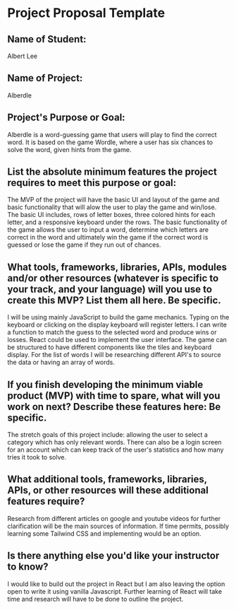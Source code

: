 # Project Proposal Template

## Name of Student: 

Albert Lee

## Name of Project:

Alberdle 

## Project's Purpose or Goal: 

Alberdle is a word-guessing game that users will play to find the correct word. It is based on the game Wordle, where a user has six chances to solve the word, given hints from the game.

## List the absolute minimum features the project requires to meet this purpose or goal:

The MVP of the project will have the basic UI and layout of the game and basic functionality that will alow the user to play the game and win/lose. The basic UI includes, rows of letter boxes, three colored hints for each letter, and a responsive keyboard under the rows. The basic functionality of the game allows the user to input a word, determine which letters are correct in the word and ultimately win the game if the correct word is guessed or lose the game if they run out of chances. 

## What tools, frameworks, libraries, APIs, modules and/or other resources (whatever is specific to your track, and your language) will you use to create this MVP? List them all here. Be specific.

I will be using mainly JavaScript to build the game mechanics. Typing on the keyboard or clicking on the display keyboard will register letters. I can write a function to match the guess to the selected word and produce wins or losses. React could be used to implement the user interface. The game can be structured to have different components like the tiles and keyboard display. For the list of words I will be researching different API's to source the data or having an array of words. 

## If you finish developing the minimum viable product (MVP) with time to spare, what will you work on next? Describe these features here: Be specific.

The stretch goals of this project include: allowing the user to select a category which has only relevant words. There can also be a login screen for an account which can keep track of the user's statistics and how many tries it took to solve. 

## What additional tools, frameworks, libraries, APIs, or other resources will these additional features require?

Research from different articles on google and youtube videos for further clarification will be the main sources of information. If time permits, possibly learning some Tailwind CSS and implementing would be an option.

## Is there anything else you'd like your instructor to know?
I would like to build out the project in React but I am also leaving the option open to write it using vanilla Javascript. Further learning of React will take time and research will have to be done to outline the project.